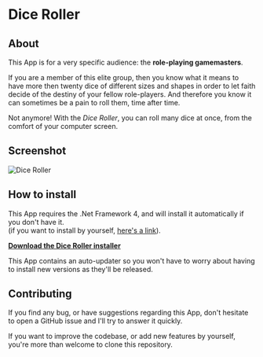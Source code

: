 # Dice Roller

## About

This App is for a very specific audience: the **role-playing gamemasters**. 

If you are a member of this elite group, then you know what it means to have more then twenty dice of different sizes and shapes in order to let faith decide of the destiny of your fellow role-players. And therefore you know it can sometimes be a pain to roll them, time after time.

Not anymore! With the _Dice Roller_, you can roll many dice at once, from the comfort of your computer screen.

## Screenshot

![Dice Roller](http://dl.dropbox.com/u/7107918/github/diceroller/DiceRollerScreenshot2.png)

## How to install

This App requires the .Net Framework 4, and will install it automatically if you don't have it.  
(if you want to install by yourself, [here's a link](http://www.microsoft.com/download/en/details.aspx?id=17851)).

**[Download the Dice Roller installer](http://update.quentez.com/diceroller/setup.exe)**

This App contains an auto-updater so you won't have to worry about having to install new versions as they'll be released.

## Contributing

If you find any bug, or have suggestions regarding this App, don't hesitate to open a GitHub issue and I'll try to answer it quickly.

If you want to improve the codebase, or add new features by yourself, you're more than welcome to clone this repository.